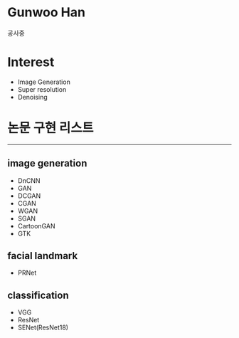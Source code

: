 # Gunwoo Han

공사중

# Interest
- Image Generation
- Super resolution
- Denoising

# 논문 구현 리스트
---
## image generation
- DnCNN
- GAN
- DCGAN
- CGAN
- WGAN
- SGAN
- CartoonGAN
- GTK

## facial landmark
- PRNet

## classification
- VGG
- ResNet
- SENet(ResNet18)
